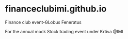 # financeclubimi.github.io
Finance club event-GLobus Feneratus

For the annual mock Stock trading event under Krtiva @IMI
